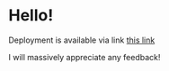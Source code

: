# Hello!

Deployment is available  via link [this link](https://malinka775.github.io/test-task-html-dev/dist/)

I will massively appreciate any feedback!
